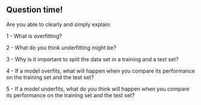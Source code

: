 ## Question time!

Are you able to clearly and simply explain:

1 - What is overfitting?

2 - What do you think underfitting might be?

3 - Why is it important to split the data set in a training and a test set?

4 - If a model overfits, what will happen when you compare its performance on the training set and the test set?

5 - If a model underfits, what do you think will happen when you compare its performance on the training set and the test set?